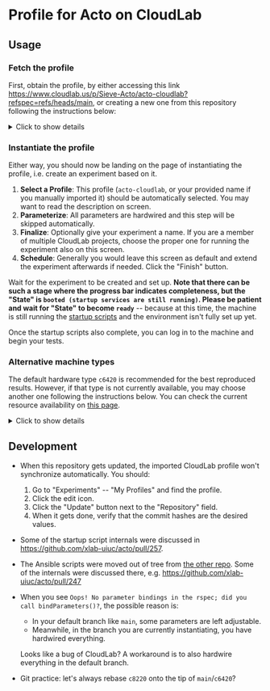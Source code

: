 # Profile for Acto on CloudLab

## Usage

### Fetch the profile

First, obtain the profile, by either accessing this link https://www.cloudlab.us/p/Sieve-Acto/acto-cloudlab?refspec=refs/heads/main, or creating a new one from this repository following the instructions below:

<details><summary>Click to show details</summary>

On the web dashboard of CloudLab, click "Experiments" -- "Create Experiment Profile"

1. Give your profile a name, e.g. `acto-cloudlab`.
2. Click the "Git Repo" button and enter the URL `https://github.com/xlab-uiuc/acto-cloudlab`. "Confirm".
3. Preview the information loaded from the repo, e.g. source code, XML, description, instructions etc.
4. Optionally configure the permissions as per your needs. "Create".

After the creation procedure is done, click the "Instantiate" button.

</details>

### Instantiate the profile

Either way, you should now be landing on the page of instantiating the profile, i.e. create an experiment based on it.

1. **Select a Profile**: This profile (`acto-cloudlab`, or your provided name if you manually imported it) should be automatically selected. You may want to read the description on screen.
2. **Parameterize**: All parameters are hardwired and this step will be skipped automatically.
3. **Finalize**: Optionally give your experiment a name. If you are a member of multiple CloudLab projects, choose the proper one for running the experiment also on this screen.
4. **Schedule**: Generally you would leave this screen as default and extend the experiment afterwards if needed. Click the "Finish" button.

Wait for the experiment to be created and set up. **Note that there can be such a stage where the progress bar indicates completeness, but the "State" is `booted (startup services are still running)`. Please be patient and wait for "State" to become `ready`** -- because at this time, the machine is still running the [startup scripts](scripts) and the environment isn't fully set up yet.

Once the startup scripts also complete, you can log in to the machine and begin your tests.

### Alternative machine types

The default hardware type `c6420` is recommended for the best reproduced results. However, if that type is not currently available, you may choose another one following the instructions below. You can check the current resource availability on [this page](https://www.cloudlab.us/resinfo.php).

<details><summary>Click to show details</summary>

The `main` branch of this repository always uses `c6420` as the hardware type. In addition, this repository provides profiles that use other hardware types in their corresponding branches. Instantiate them via the following links:

- `c6420` (the same as `main`): https://www.cloudlab.us/p/Sieve-Acto/acto-cloudlab?refspec=refs/heads/c6420
- `c8220`: https://www.cloudlab.us/p/Sieve-Acto/acto-cloudlab?refspec=refs/heads/c8220

Or if you imported the profile by yourself in previous sections:

1. Go to "Experiments" -- "My Profiles" and find the profile.
2. Go the detail page of that profile, scroll to the page bottom and find "Repository Branches and Tags".
3. Click the "Instantiate" button for the particular branch/hardware type you wish to launch an experiment with.

</details>

## Development

- When this repository gets updated, the imported CloudLab profile won't synchronize automatically. You should:
    1. Go to "Experiments" -- "My Profiles" and find the profile.
    2. Click the edit icon.
    3. Click the "Update" button next to the "Repository" field.
    4. When it gets done, verify that the commit hashes are the desired values.
- Some of the startup script internals were discussed in https://github.com/xlab-uiuc/acto/pull/257.
- The Ansible scripts were moved out of tree from [the other repo](https://github.com/xlab-uiuc/acto). Some of the internals were discussed there, e.g. https://github.com/xlab-uiuc/acto/pull/247
- When you see `Oops! No parameter bindings in the rspec; did you call bindParameters()?`, the possible reason is:
    - In your default branch like `main`, some parameters are left adjustable.
    - Meanwhile, in the branch you are currently instantiating, you have hardwired everything.

    Looks like a bug of CloudLab? A workaround is to also hardwire everything in the default branch.

- Git practice: let's always rebase `c8220` onto the tip of `main`/`c6420`?
